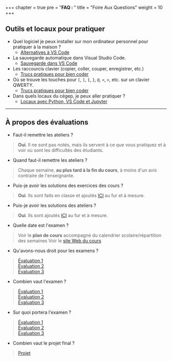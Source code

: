 +++
chapter = true
pre = "<b>FAQ : </b>"
title = "Foire Aux Questions"
weight = 10
+++

## Outils et locaux pour pratiquer

- Quel logiciel je peux installer sur mon ordinateur personnel pour pratiquer à la maison ?
	* [Alternatives à VS Code](./alternatives)
- La sauvegarde automatique dans Visual Studio Code.
	* [Sauvegarde dans VS Code](../environnement_travail/sauvegarde_vsCode)
- Les raccourcis clavier (copier, coller, couper, enregistrer, etc.)
	* [Trucs pratiques pour bien coder](../environnement_travail/trucs_pratiques)
- Où se trouve les touches pour `[`, `]`, `{`, `}`, `@`, `<`, `>`, etc. sur un clavier QWERTY.
	* [Trucs pratiques pour bien coder](../environnement_travail/trucs_pratiques)
- Dans quels locaux du cégep, je peux aller pratiquer ?
	* [Locaux avec Python, VS Code et Jupyter](./locaux_python)

---

## À propos des évaluations

* Faut-il remettre les ateliers ?
> **Oui**. Il ne sont pas notés, mais ils servent à ce que vous pratiquez et à voir où sont les difficultés des étudiants.


* Quand faut-il remettre les ateliers ?
> Chaque semaine, **au plus tard à la fin du cours**, à moins d'un avis contraire de l'enseignante.


* Puis-je avoir les solutions des exercices des cours ?
> **Oui**. Ils sont faits en classe et ajoutés [ICI](../solutions_exercices) au fur et à mesure.


* Puis-je avoir les solutions des ateliers ?
> **Oui**. Ils sont ajoutés [ICI](../solutions_ateliers) au fur et à mesure.


* Quelle date est l'examen ?
> Voir le **plan de cours** accompagné du calendrier scolaire/répartition des semaines
> Voir le [site Web du cours](https://python-a25.netlify.app/) 


* Qu'avons-nous droit pour les examens ?
> [Évaluation 1](../semaine4/)  
> [Évaluation 2](../semaine8/)   
> [Évaluation 3](../semaine11/)       


* Combien vaut l'examen ?
> [Évaluation 1](../semaine4/)  
> [Évaluation 2](../semaine8/)   
> [Évaluation 3](../semaine11/)    


* Sur quoi portera l'examen ?
> [Évaluation 1](../semaine4/)  
> [Évaluation 2](../semaine8/)   
> [Évaluation 3](../semaine11/)   

* Combien vaut le projet final ?
> [Projet](../semaine12/)  
